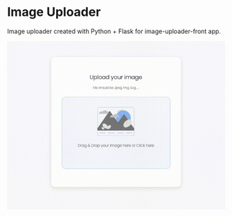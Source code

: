 # Image Uploader

Image uploader created with Python + Flask for image-uploader-front app.

![Preview](/image-uploader.gif)
